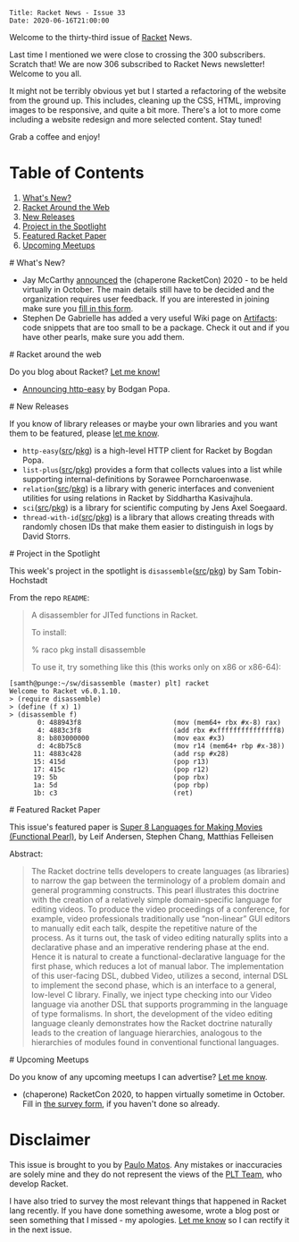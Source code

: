     Title: Racket News - Issue 33
    Date: 2020-06-16T21:00:00

Welcome to the thirty-third issue of [Racket](https://www.racket-lang.org) News. 

Last time I mentioned we were close to crossing the 300 subscribers. Scratch that! We are now 306 subscribed to Racket News newsletter! Welcome to you all. 

It might not be terribly obvious yet but I started a refactoring of the website from the ground up. This includes, cleaning up the CSS, HTML, improving images to be responsive, and quite a bit more. There's a lot to more come including a website redesign and more selected content. Stay tuned!

Grab a coffee and enjoy!

# Table of Contents

1. [What's New?](#whatsnew)
2. [Racket Around the Web](#aroundtheweb)
3. [New Releases](#newreleases)
4. [Project in the Spotlight](#spotlight)
5. [Featured Racket Paper](#featuredpaper)
6. [Upcoming Meetups](#meetups)

<div id='whatsnew'/>
# What's New?

* Jay McCarthy [announced](https://groups.google.com/g/racket-users/c/jS6UCqvEd7A/m/CAYe5iZfAgAJ) the (chaperone RacketCon) 2020 - to be held virtually in October. The main details still have to be decided and the organization requires user feedback. If you are interested in joining make sure you [fill in this form](https://forms.gle/cYNNY9XhmEoUBBe19).
* Stephen De Gabrielle has added a very useful Wiki page on [Artifacts](https://github.com/racket/racket/wiki/Artifacts): code snippets that are too small to be a package. Check it out and if you have other pearls, make sure you add them.

<div id='aroundtheweb'/>
# Racket around the web

Do you blog about Racket? [Let me know!](mailto:pmatos@linki.tools)

* [Announcing http-easy](https://defn.io/2020/06/14/ann-http-easy/) by Bodgan Popa.

<div id='newreleases'/>
# New Releases

If you know of library releases or maybe your own libraries and you want them to be featured, please [let me know](mailto:pmatos@linki.tools).

* `http-easy`([src](https://github.com/Bogdanp/racket-http-easy)/[pkg](https://pkgs.racket-lang.org/package/http-easy)) is a high-level HTTP client for Racket by Bogdan Popa.
* `list-plus`([src](https://github.com/sorawee/list-plus/tree/master)/[pkg](https://pkgs.racket-lang.org/package/list-plus)) provides a form that collects values into a list while supporting internal-definitions by Sorawee Porncharoenwase.
* `relation`([src](https://github.com/countvajhula/relation/tree/master)/[pkg](https://github.com/countvajhula/relation/tree/master)) is a library with generic interfaces and convenient utilities for using relations in Racket by Siddhartha Kasivajhula.
* `sci`([src](https://github.com/soegaard/sci/tree/master)/[pkg](https://pkgs.racket-lang.org/package/sci)) is a library for scientific computing by Jens Axel Soegaard.
* `thread-with-id`([src](https://github.com/dstorrs/thread-with-id/tree/master)/[pkg](https://pkgs.racket-lang.org/package/thread-with-id)) is a library that allows creating threads with randomly chosen IDs that make them easier to distinguish in logs by David Storrs.

<div id='spotlight'/>
# Project in the Spotlight

This week's project in the spotlight is `disassemble`([src](https://github.com/samth/disassemble/tree/master)/[pkg](https://pkgs.racket-lang.org/package/disassemble)) by Sam Tobin-Hochstadt

From the repo `README`:

> A disassembler for JITed functions in Racket.
>
> To install:
>
> % raco pkg install disassemble
>
> To use it, try something like this (this works only on x86 or x86-64):
>

```
[samth@punge:~/sw/disassemble (master) plt] racket
Welcome to Racket v6.0.1.10.
> (require disassemble)
> (define (f x) 1)
> (disassemble f)
       0: 488943f8                       (mov (mem64+ rbx #x-8) rax)
       4: 4883c3f8                       (add rbx #xfffffffffffffff8)
       8: b803000000                     (mov eax #x3)
       d: 4c8b75c8                       (mov r14 (mem64+ rbp #x-38))
      11: 4883c428                       (add rsp #x28)
      15: 415d                           (pop r13)
      17: 415c                           (pop r12)
      19: 5b                             (pop rbx)
      1a: 5d                             (pop rbp)
      1b: c3                             (ret)
```

<div id='featuredpaper'/>
# Featured Racket Paper

This issue's featured paper is [Super 8 Languages for Making Movies (Functional Pearl)](https://drive.google.com/file/d/15aE8vucGm3m97gZM6NiQqW3AWVn7KZ2U/view?usp=sharing), by Leif Andersen, Stephen Chang, Matthias Felleisen

Abstract:

> The Racket doctrine tells developers to create languages (as libraries) to narrow the gap between the terminology of a problem domain and general programming constructs. This pearl illustrates this doctrine with the creation of a relatively simple domain-specific language for editing videos. To produce the video proceedings of a conference, for example, video professionals traditionally use “non-linear” GUI editors to manually edit each talk, despite the repetitive nature of the process. As it turns out, the task of video editing naturally splits into a declarative phase and an imperative rendering phase at the end. Hence it is natural to create a functional-declarative language for the first phase, which reduces a lot of manual labor. The implementation of this user-facing DSL, dubbed Video, utilizes a second, internal DSL to implement the second phase, which is an interface to a general, low-level C library. Finally, we inject type checking into our Video language via another DSL that supports programming in the language of type formalisms. In short, the development of the video editing language cleanly demonstrates how the Racket doctrine naturally leads to the creation of language hierarchies, analogous to the hierarchies of modules found in conventional functional languages.

<div id='meetups'/>
# Upcoming Meetups

Do you know of any upcoming meetups I can advertise? [Let me know](mailto:pmatos@linki.tools).

* (chaperone) RacketCon 2020, to happen virtually sometime in October. Fill in [the survey form](https://forms.gle/cYNNY9XhmEoUBBe19), if you haven't done so already.

# Disclaimer

This issue is brought to you by [Paulo Matos](mailto:pmatos@linki.tools). Any mistakes or inaccuracies are solely mine and
they do not represent the views of the [PLT Team](http://www.racket-lang.org/team.html), who develop Racket.

I have also tried to survey the most relevant things that happened in Racket lang recently. If you have done something awesome, wrote a blog post or seen something that I missed - my apologies. [Let me know](mailto:pmatos@linki.tools) so I can rectify it in the next issue.
